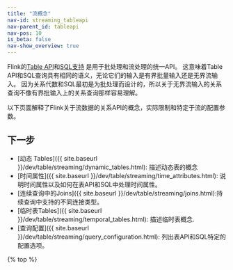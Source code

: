 ```yaml
---
title: "流概念"
nav-id: streaming_tableapi
nav-parent_id: tableapi
nav-pos: 10
is_beta: false
nav-show_overview: true
---
```

<!--
Licensed to the Apache Software Foundation (ASF) under one
or more contributor license agreements.  See the NOTICE file
distributed with this work for additional information
regarding copyright ownership.  The ASF licenses this file
to you under the Apache License, Version 2.0 (the
"License"); you may not use this file except in compliance
with the License.  You may obtain a copy of the License at

  http://www.apache.org/licenses/LICENSE-2.0

Unless required by applicable law or agreed to in writing,
software distributed under the License is distributed on an
"AS IS" BASIS, WITHOUT WARRANTIES OR CONDITIONS OF ANY
KIND, either express or implied.  See the License for the
specific language governing permissions and limitations
under the License.
-->

Flink的[Table API](../tableApi.html)和[SQL支持](../sql.html) 是用于批处理和流处理的统一API。
这意味着Table API和SQL查询具有相同的语义，无论它们的输入是有界批量输入还是无界流输入。
因为关系代数和SQL最初是为批处理而设计的，所以关于无界流输入的关系查询不像有界批输入上的关系查询那样容易理解。

以下页面解释了Flink关于流数据的关系API的概念，实际限制和特定于流的配置参数。

下一步
-----------------

* [动态 Tables]({{ site.baseurl }}/dev/table/streaming/dynamic_tables.html): 描述动态表的概念
* [时间属性]({{ site.baseurl }}/dev/table/streaming/time_attributes.html): 说明时间属性以及如何在表API和SQL中处理时间属性。
* [连续查询中的Joins]({{ site.baseurl }}/dev/table/streaming/joins.html):持续查询中支持的不同连接类型。
* [临时表Tables]({{ site.baseurl }}/dev/table/streaming/temporal_tables.html): 描述临时表概念.
* [查询配置]({{ site.baseurl }}/dev/table/streaming/query_configuration.html): 列出表API和SQL特定的配置选项。

{% top %}
